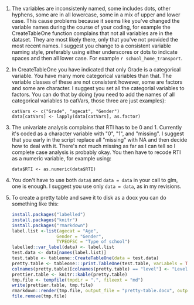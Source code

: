 1. The variables are inconsistenly named, some includes dots, other
   hyphens, some are in all lowercase, some in a mix of upper and
   lower case. This cause problems because it seems like you've
   changed the variable names during the course of your coding, for
   example the CreateTableOne function complains that not all
   variables are in the dataset. They are most likely there, only that
   you've not provided the most recent names. I suggest you change to
   a consistent variable naming style, preferably using either
   underscores or dots to indicate spaces and then all lower case. For
   example `r school_home_transport`. 
2. In CreateTableOne you have indicated that only Grade is a
   categorical variable. You have many more categorical variables than
   that. The variable classes of these are not consistent however,
   some are factors and some are character. I suggest you set all the
   categorial variables to factors. You can do that by doing (you need
   to add the names of all categorical variables to catVars, those
   three are just examples):
   
   ```{r}
   catVars <- c("Grade", "agecat", "Gender")
   data[catVars] <- lapply(data[catVars], as.factor)
   ```
   
3. The univariate analysis complains that RTI has to be 0
   and 1. Currently it's coded as a character variable with "0", "1",
   and "missing". I suggest that you early in the script replace all
   "missing" with NA and then decide how to deal with it. There's not
   much missing as far as I can tell so I complete case analysis is
   probably okay. You then have to recode RTI as a numeric variable,
   for example using:
   
   ```{r}
   data$RTI <- as.numeric(data$RTI)
   ```
4. You don't have to use both `data$` and `data = data` in your call
   to glm, one is enough. I suggest you use only `data = data`, as in
   my revisions.
5. To create a pretty table and save it to disk as a docx you can do
   something like this:

	```r
   install.packages("labelled")
   install.packages("knitr")
   install.packages("rmarkdown")
   label.list <-list(agecat = "Age",
                     Gender = "Gender",
                     TYPEOFSC = "Type of school")
   labelled::var_label(data) <- label.list
   test.data <- data[names(label.list)]
   test.table <- tableone::CreateTableOne(data = test.data)
   pretty.table <- tableone:::print.TableOne(test.table, varLabels = TRUE, showAllLevels = TRUE)
   colnames(pretty.table)[colnames(pretty.table) == "level"] <- "Level"
   prettier.table <- knitr::kable(pretty.table)
   tmp.file <- tempfile(tmpdir = ".", fileext = "md")
   write(prettier.table, tmp.file)
   rmarkdown::render(tmp.file, output_file = "pretty-table.docx", output_format = "word_document")
   file.remove(tmp.file)
   ```


   
   

